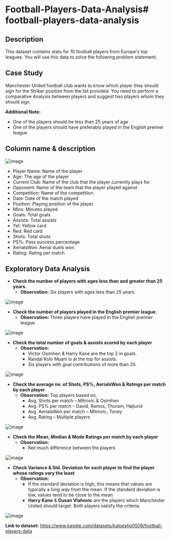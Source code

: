 # Football-Players-Data-Analysis# football-players-data-analysis

## Description
This dataset contains stats for 10 football players from Europe's top leagues. You will use this data to solve the following problem statement.

## Case Study
Manchester United football club wants to know which player they should sign for the Striker position from the list provided. You need to perform a comparative Analysis between players and suggest two players whom they should sign.

**Additional Note:**
- One of the players should be less than 25 years of age
- One of the players should have preferably played in the English premier league

## Column name & description
![image](https://github.com/aditigangar-dataanalystduo/football-players-data-analysis/assets/110927056/07ccc1bb-e001-4783-9eec-e5713b1be796)

- Player Name: Name of the player
- Age: The age of the player
- Current Club: Name of the club that the player currently plays for
- Opponent: Name of the team that the player played against
- Competition: Name of the competition.
- Date: Date of the match played
- Position: Playing position of the player
- Mins: Minutes played
- Goals: Total goals
- Assists: Total assists
- Yel: Yellow card
- Red: Red card
- Shots: Total shots
- PS%: Pass success percentage
- AerialsWon: Aerial duels won
- Rating: Rating per match

## Exploratory Data Analysis
- **Check the number of players with ages less than and greater than 25 years.**
   -  **Observation:** Six players with ages less than 25 years
  
![image](https://github.com/aditigangar-dataanalystduo/football-players-data-analysis/assets/110927056/206f69f7-b750-4d1e-aa5e-119f063d87ae)

- **Check the number of players played in the English premier league.**
  - **Observation:** Three players have played in the English premier league

![image](https://github.com/aditigangar-dataanalystduo/football-players-data-analysis/assets/110927056/00d05be1-467f-4823-b006-25694dbaef38)

- **Check the total number of goals & assists scored by each player**
   - **Observation:**
      - Victor Osimhen & Harry Kane are the top 2 in goals.
      - Randal Kolo Muani is at the top for assists.
      - Six players with goal contributions of more than 20.
    
![image](https://github.com/aditigangar-dataanalystduo/football-players-data-analysis/assets/110927056/4f7f68a4-b08f-4cb2-a015-4a99642229c4)
   
- **Check the average no. of Shots, PS%, AerialsWon & Ratings per match by each player**
   - **Observation:** Top players based on, 
      - Avg. Shots per match – Mitrovic & Osimhen
      - Avg.  PS% per match – David, Ramos, Thuram, Højlund
      - Avg.  AerialsWon per match – Mitrovic, Toney
      - Avg. Rating – Multiple players

![image](https://github.com/aditigangar-dataanalystduo/football-players-data-analysis/assets/110927056/81a7330d-3467-49ed-ac7d-d4710fc8621c)

- **Check the Mean, Median & Mode Ratings per match by each player**
   - **Observation:**
      - Not much difference between the players

![image](https://github.com/aditigangar-dataanalystduo/football-players-data-analysis/assets/110927056/f9fa5d34-d164-446b-a7ae-27d7d033ecbd)

- **Check Variance & Std. Deviation for each player to find the player whose ratings vary the least**
   - **Observation:**
      - If the standard deviation is high, this means that values are typically a long way from the mean. If the standard deviation is low, values tend to be close to the mean
      - **Harry Kane** & **Dusan Vlahovic** are the players which Manchester United should target. Both players satisfy the criteria.

![image](https://github.com/aditigangar-dataanalystduo/football-players-data-analysis/assets/110927056/e765e74c-103d-43b1-8c5d-7905853211b6)

**Link to dataset:** https://www.kaggle.com/datasets/kalpeshg0509/football-players-data
